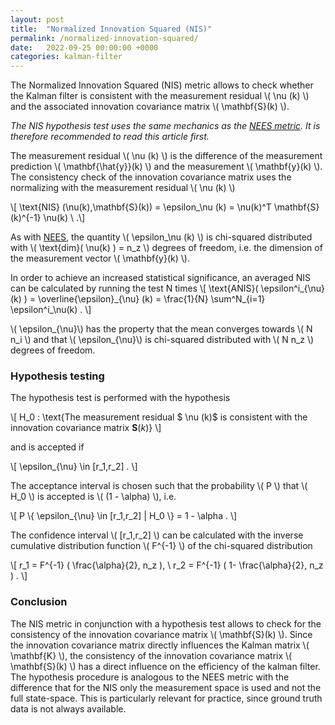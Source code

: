 ```yaml
---
layout: post
title:  "Normalized Innovation Squared (NIS)"
permalink: /normalized-innovation-squared/
date:   2022-09-25 00:00:00 +0000
categories: kalman-filter
---
```


The Normalized Innovation Squared (NIS) metric allows to check whether the Kalman filter is consistent with the measurement residual \\( \nu (k) \\) and the associated innovation covariance matrix \\( \mathbf{S}(k) \\).

*The NIS hypothesis test uses the same mechanics as the [NEES metric](/normalized-estimation-error-squared/).
It is therefore recommended to read this article first.*

The measurement residual \\( \nu (k) \\) is the difference of the measurement prediction \\( \mathbf{\hat{y}}(k) \\) and the measurement \\( \mathbf{y}(k) \\).
The consistency check of the innovation covariance matrix uses the normalizing with the measurement residual \\( \nu (k) \\)

\\[ \text{NIS} (\nu(k),\mathbf{S}(k)) = \epsilon_\nu (k) = \nu(k)^T \mathbf{S}(k)^{-1} \nu(k) \ .\\]

As with [NEES](/normalized-estimation-error-squared/), the quantity \\( \epsilon_\nu (k) \\) is chi-squared distributed with \\( \text{dim}( \nu(k) ) = n_z \\) degrees of freedom, i.e. the dimension of the measurement vector \\( \mathbf{y}(k)  \\).

In order to achieve an increased statistical significance, an averaged NIS can be calculated by running the test N times
\\[ \text{ANIS}( \epsilon^i\_{\nu}(k) ) = \overline{\epsilon}\_{\nu} (k)  = \frac{1}{N} \sum^N_{i=1} \epsilon^i_\nu(k) \. \\]


\\( \epsilon\_{\nu}\\) has the property that the mean converges towards \\( N n_i \\) and that \\( \epsilon\_{\nu}\\) is chi-squared distributed with \\( N n_z \\) degrees of freedom.

<h3>Hypothesis testing</h3>

The hypothesis test is performed with the hypothesis

\\[ H_0 :  \text{The measurement residual $ \nu (k)$ is consistent with the innovation covariance matrix $\mathbf{S}(k)$} \\]

and is accepted if

\\[ \epsilon\_{\nu} \in [r_1,r_2] \. \\]

The acceptance interval is chosen such that the probability \\( P \\) that \\( H_0 \\) is accepted is \\( (1 - \alpha) \\), i.e. 

\\[ P \\{ \epsilon\_{\nu} \in [r_1,r_2]  \| H_0 \\} = 1 - \alpha \. \\]

The confidence interval \\( [r_1,r_2] \\) can be calculated with the inverse cumulative distribution function \\( F^{-1} \\) of the chi-squared distribution

\\[ r_1 = F^{-1} ( \frac{\alpha}{2}, n_z ), \ r_2 = F^{-1} ( 1- \frac{\alpha}{2}, n_z ) \. \\]

<h3>Conclusion</h3>

The NIS metric in conjunction with a hypothesis test allows to check for the consistency of the innovation covariance matrix \\( \mathbf{S}(k) \\). 
Since the innovation covariance matrix directly influences the Kalman matrix \\( \mathbf{K} \\), the consistency of the innovation covariance matrix \\( \mathbf{S}(k) \\) has a direct influence on the efficiency of the kalman filter. 
The hypothesis procedure is analogous to the NEES metric with the difference that for the NIS only the measurement space is used and not the full state-space. 
This is particularly relevant for practice, since ground truth data is not always available.


[jekyll-docs]: https://jekyllrb.com/docs/home
[jekyll-gh]:   https://github.com/jekyll/jekyll
[jekyll-talk]: https://talk.jekyllrb.com/
